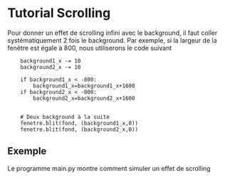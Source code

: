 # Tutorial Scrolling

Pour donner un effet de scrolling infini avec le background, il faut coller systématiquement 2 fois le background. Par exemple, si la largeur de la fenêtre est égale à 800, nous utiliserons le code suivant

        background1_x -= 10
        background2_x -= 10

        if background1_x < -800:
            background1_x=background1_x+1600
        if background2_x < -800:
            background2_x=background2_x+1600


        # Deux background à la suite
        fenetre.blit(fond, (background1_x,0))
        fenetre.blit(fond, (background2_x,0))



## Exemple

Le programme main.py montre comment simuler un effet de scrolling
